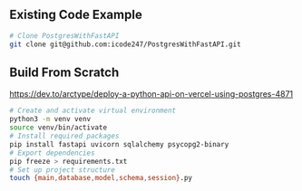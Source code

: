 ## Existing Code Example

```sh
# Clone PostgresWithFastAPI
git clone git@github.com:icode247/PostgresWithFastAPI.git
```

## Build From Scratch

https://dev.to/arctype/deploy-a-python-api-on-vercel-using-postgres-4871

```sh
# Create and activate virtual environment
python3 -m venv venv
source venv/bin/activate
# Install required packages
pip install fastapi uvicorn sqlalchemy psycopg2-binary
# Export dependencies
pip freeze > requirements.txt
# Set up project structure
touch {main,database,model,schema,session}.py
```
